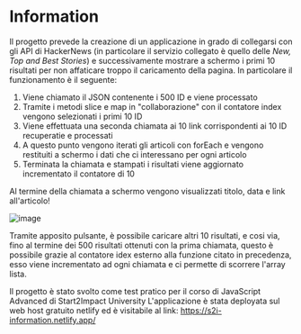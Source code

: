 # Information
Il progetto prevede la creazione di un applicazione in grado di collegarsi con gli API di HackerNews (in particolare il servizio collegato è quello delle _New, Top and Best Stories_) e successivamente mostrare a schermo i primi 10 risultati per non affaticare troppo il caricamento della pagina.
In particolare il funzionamento è il seguente:
1. Viene chiamato il JSON contenente i 500 ID e viene processato
2. Tramite i metodi slice e map in "collaborazione" con il contatore index vengono selezionati i primi 10 ID
3. Viene effettuata una seconda chiamata ai 10 link corrispondenti ai 10 ID recuperatie e processati
4. A questo punto vengono iterati gli articoli con forEach e vengono restituiti a schermo i dati che ci interessano per ogni articolo 
5. Terminata la chiamata e stampati i risultati viene aggiornato incrementato il contatore di 10
  
Al termine della chiamata a schermo vengono visualizzati titolo, data e link all'articolo!
  
![image](https://user-images.githubusercontent.com/121309726/232818999-d2603805-29fe-401e-aa04-a5da0cba9266.png)
  

Tramite apposito pulsante, è possibile caricare altri 10 risultati, e cosi via, fino al termine dei 500 risultati ottenuti con la prima chiamata, questo è possibile grazie al contatore idex esterno alla funzione citato in precedenza, esso viene incrementato ad ogni chiamata e ci permette di scorrere l'array lista. 

Il progetto è stato svolto come test pratico per il corso di JavaScript Advanced di Start2Impact University
L'applicazione è stata deployata sul web host gratuito netlify ed è visitabile al link: https://s2i-information.netlify.app/

